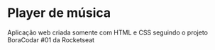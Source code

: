 # Player de música
Aplicação web criada somente com HTML e CSS seguindo o projeto BoraCodar #01 da Rocketseat
